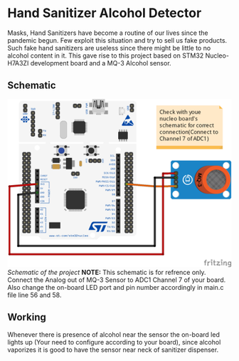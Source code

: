 # Hand Sanitizer Alcohol Detector

Masks, Hand Sanitizers have become a routine of our lives since the pandemic begun. Few exploit this situation and try to sell us fake products. Such fake hand sanitizers are useless since there might be little to no alcohol content in it. This gave rise to this project based on STM32 Nucleo-H7A3ZI development board and a MQ-3 Alcohol sensor.

## Schematic

![Schematic of project](Images/Schematic.png)
*Schematic of the project*
**NOTE:** This schematic is for refrence only. Connect the Analog out of MQ-3 Sensor to ADC1 Channel 7 of your board. Also change the on-board LED port and pin number accordingly in main.c file line 56 and 58.

## Working

Whenever there is presence of alcohol near the sensor the on-board led lights up (Your need to configure according to your board), since alcohol vaporizes it is good to have the sensor near neck of sanitizer dispenser.
